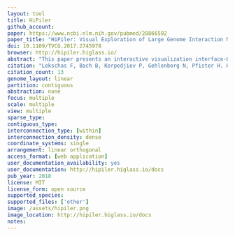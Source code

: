 ```yaml
---
layout: tool 
title: HiPiler
github_account: 
paper: https://www.ncbi.nlm.nih.gov/pubmed/28866592
paper_title: "HiPiler: Visual Exploration of Large Genome Interaction Matrices with Interactive Small Multiples."
doi: 10.1109/TVCG.2017.2745978
browser: http://hipiler.higlass.io/
abstract: "This paper presents an interactive visualization interface-HiPiler-for the exploration and visualization of regions-of-interest in large genome interaction matrices. Genome interaction matrices approximate the physical distance of pairs of regions on the genome to each other and can contain up to 3 million rows and columns with many sparse regions. Regions of interest (ROIs) can be defined, e.g., by sets of adjacent rows and columns, or by specific visual patterns in the matrix. However, traditional matrix aggregation or pan-and-zoom interfaces fail in supporting search, inspection, and comparison of ROIs in such large matrices. In HiPiler, ROIs are first-class objects, represented as thumbnail-like 'snippets'. Snippets can be interactively explored and grouped or laid out automatically in scatterplots, or through dimension reduction methods. Snippets are linked to the entire navigable genome interaction matrix through brushing and linking. The design of HiPiler is based on a series of semi-structured interviews with 10 domain experts involved in the analysis and interpretation of genome interaction matrices. We describe six exploration tasks that are crucial for analysis of interaction matrices and demonstrate how HiPiler supports these tasks. We report on a user study with a series of data exploration sessions with domain experts to assess the usability of HiPiler as well as to demonstrate respective findings in the data."
citation: "Lekschas F, Bach B, Kerpedjiev P, Gehlenborg N, Pfister H. HiPiler: Visual Exploration of Large Genome Interaction Matrices with Interactive Small Multiples. IEEE Trans Vis Comput Graph. ieeexplore.ieee.org; 2018;24: 522–531."
citation_count: 13
genome_layout: linear
partition: contiguous
abstraction: none
focus: multiple
scale: multiple
view: multiple
sparse_type: 
contiguous_type: 
interconnection_type: [within]
interconnection_density: dense
coordinate_systems: single
arrangement: linear orthogonal
access_format: [web application]
user_documentation_availability: yes
user_documentation: http://hipiler.higlass.io/docs
pub_year: 2018
license: MIT
license_form: open source
supported_species: 
supported_files: ['other']
image: /assets/hipiler.png
image_location: http://hipiler.higlass.io/docs
notes: 
---
```

